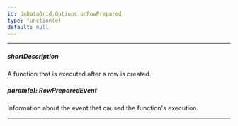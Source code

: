 ```yaml
---
id: dxDataGrid.Options.onRowPrepared
type: function(e)
default: null
---
```

---
##### shortDescription
A function that is executed after a row is created.

##### param(e): RowPreparedEvent
Information about the event that caused the function's execution.

---

<!-- import { field(e.isExpanded) } from 'api-reference\10 UI Components\dxDataGrid\1 Configuration\onRowClick.md' -->